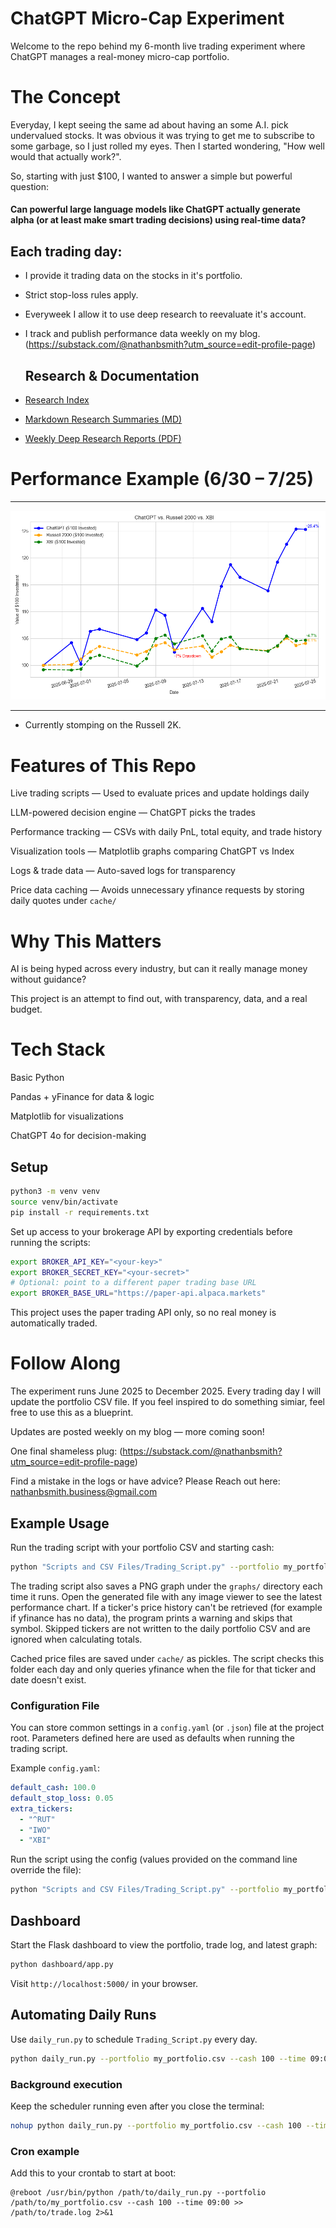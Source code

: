 # ChatGPT Micro-Cap Experiment
Welcome to the repo behind my 6-month live trading experiment where ChatGPT manages a real-money micro-cap portfolio.

# The Concept
Everyday, I kept seeing the same ad about having an some A.I. pick undervalued stocks. It was obvious it was trying to get me to subscribe to some garbage, so I just rolled my eyes. 
Then I started wondering, "How well would that actually work?".

So, starting with just $100, I wanted to answer a simple but powerful question:

#### **Can powerful large language models like ChatGPT actually generate alpha (or at least make smart trading decisions) using real-time data?**

## Each trading day:

- I provide it trading data on the stocks in it's portfolio.

- Strict stop-loss rules apply.

- Everyweek I allow it to use deep research to reevaluate it's account.

- I track and publish performance data weekly on my blog. (https://substack.com/@nathanbsmith?utm_source=edit-profile-page)

  ## Research & Documentation

- [Research Index](https://github.com/LuckyOne7777/ChatGPT-Micro-Cap-Experiment/blob/main/Deep%20Research%20Index.md) 
- [Markdown Research Summaries (MD)](https://github.com/LuckyOne7777/ChatGPT-Micro-Cap-Experiment/tree/main/Weekly%20Deep%20Research%20(MD))
- [Weekly Deep Research Reports (PDF)](https://github.com/LuckyOne7777/ChatGPT-Micro-Cap-Experiment/tree/main/Weekly%20Deep%20Research%20(PDF))
  
# Performance Example (6/30 – 7/25)

---

![Week 4 Performance](%286-30%20-%207-25%29%20Results.png)

---
- Currently stomping on the Russell 2K.

# Features of This Repo
Live trading scripts — Used to evaluate prices and update holdings daily

LLM-powered decision engine — ChatGPT picks the trades

Performance tracking — CSVs with daily PnL, total equity, and trade history

Visualization tools — Matplotlib graphs comparing ChatGPT vs Index

Logs & trade data — Auto-saved logs for transparency

Price data caching — Avoids unnecessary yfinance requests by storing daily
quotes under `cache/`

# Why This Matters
AI is being hyped across every industry, but can it really manage money without guidance?

This project is an attempt to find out, with transparency, data, and a real budget.

# Tech Stack
Basic Python 

Pandas + yFinance for data & logic

Matplotlib for visualizations

ChatGPT 4o for decision-making

## Setup

```bash
python3 -m venv venv
source venv/bin/activate
pip install -r requirements.txt
```
Set up access to your brokerage API by exporting credentials before running the scripts:
```bash
export BROKER_API_KEY="<your-key>"
export BROKER_SECRET_KEY="<your-secret>"
# Optional: point to a different paper trading base URL
export BROKER_BASE_URL="https://paper-api.alpaca.markets"
```
This project uses the paper trading API only, so no real money is automatically traded.


# Follow Along
The experiment runs June 2025 to December 2025.
Every trading day I will update the portfolio CSV file.
If you feel inspired to do something simiar, feel free to use this as a blueprint.

Updates are posted weekly on my blog — more coming soon!

One final shameless plug: (https://substack.com/@nathanbsmith?utm_source=edit-profile-page)

Find a mistake in the logs or have advice?
Please Reach out here: nathanbsmith.business@gmail.com

## Example Usage

Run the trading script with your portfolio CSV and starting cash:

```bash
python "Scripts and CSV Files/Trading_Script.py" --portfolio my_portfolio.csv --cash 100
```

The trading script also saves a PNG graph under the `graphs/` directory each
time it runs. Open the generated file with any image viewer to see the latest
performance chart.
If a ticker's price history can't be retrieved (for example if yfinance has no
data), the program prints a warning and skips that symbol. Skipped tickers are
not written to the daily portfolio CSV and are ignored when calculating totals.


Cached price files are saved under `cache/` as pickles. The script checks this
folder each day and only queries yfinance when the file for that ticker and
date doesn't exist.

### Configuration File

You can store common settings in a `config.yaml` (or `.json`) file at the project
root. Parameters defined here are used as defaults when running the trading
script.

Example `config.yaml`:

```yaml
default_cash: 100.0
default_stop_loss: 0.05
extra_tickers:
  - "^RUT"
  - "IWO"
  - "XBI"
```

Run the script using the config (values provided on the command line override
the file):

```bash
python "Scripts and CSV Files/Trading_Script.py" --portfolio my_portfolio.csv --config config.yaml
```


## Dashboard

Start the Flask dashboard to view the portfolio, trade log, and latest graph:

```bash
python dashboard/app.py
```

Visit `http://localhost:5000/` in your browser.

## Automating Daily Runs

Use `daily_run.py` to schedule `Trading_Script.py` every day.

```bash
python daily_run.py --portfolio my_portfolio.csv --cash 100 --time 09:00
```

### Background execution

Keep the scheduler running even after you close the terminal:

```bash
nohup python daily_run.py --portfolio my_portfolio.csv --cash 100 --time 09:00 &
```

### Cron example

Add this to your crontab to start at boot:

```
@reboot /usr/bin/python /path/to/daily_run.py --portfolio /path/to/my_portfolio.csv --cash 100 --time 09:00 >> /path/to/trade.log 2>&1
```

